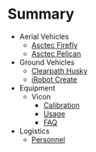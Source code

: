 # Summary

* Aerial Vehicles
  * [Asctec Firefly](UAV/Asctec/Firefly.md)
  * [Asctec Pelican](UAV/Asctec/Pelican.md)
* Ground Vehicles
  * [Clearpath Husky](UGV/Husky/Usage.md)
  * [iRobot Create](UGV/Create/Usage.md)
* Equipment
  * Vicon
    * [Calibration](Equipment/Vicon/Calibration.md)
    * [Usage](Equipment/Vicon/Usage.md)
    * [FAQ](Equipment/Vicon/faq.md)
* Logistics
  * [Personnel](Logistics/People.md)

